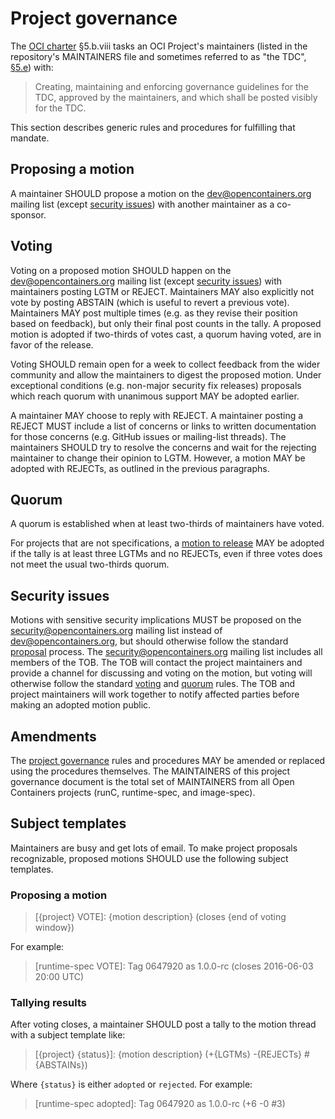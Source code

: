 # Project governance

The [OCI charter][charter] §5.b.viii tasks an OCI Project's maintainers (listed in the repository's MAINTAINERS file and sometimes referred to as "the TDC", [§5.e][charter]) with:

> Creating, maintaining and enforcing governance guidelines for the TDC, approved by the maintainers, and which shall be posted visibly for the TDC.

This section describes generic rules and procedures for fulfilling that mandate.

## Proposing a motion

A maintainer SHOULD propose a motion on the dev@opencontainers.org mailing list (except [security issues](#security-issues)) with another maintainer as a co-sponsor.

## Voting

Voting on a proposed motion SHOULD happen on the dev@opencontainers.org mailing list (except [security issues](#security-issues)) with maintainers posting LGTM or REJECT.
Maintainers MAY also explicitly not vote by posting ABSTAIN (which is useful to revert a previous vote).
Maintainers MAY post multiple times (e.g. as they revise their position based on feedback), but only their final post counts in the tally.
A proposed motion is adopted if two-thirds of votes cast, a quorum having voted, are in favor of the release.

Voting SHOULD remain open for a week to collect feedback from the wider community and allow the maintainers to digest the proposed motion.
Under exceptional conditions (e.g. non-major security fix releases) proposals which reach quorum with unanimous support MAY be adopted earlier.

A maintainer MAY choose to reply with REJECT.
A maintainer posting a REJECT MUST include a list of concerns or links to written documentation for those concerns (e.g. GitHub issues or mailing-list threads).
The maintainers SHOULD try to resolve the concerns and wait for the rejecting maintainer to change their opinion to LGTM.
However, a motion MAY be adopted with REJECTs, as outlined in the previous paragraphs.

## Quorum

A quorum is established when at least two-thirds of maintainers have voted.

For projects that are not specifications, a [motion to release](#release-approval) MAY be adopted if the tally is at least three LGTMs and no REJECTs, even if three votes does not meet the usual two-thirds quorum.

## Security issues

Motions with sensitive security implications MUST be proposed on the security@opencontainers.org mailing list instead of dev@opencontainers.org, but should otherwise follow the standard [proposal](#proposing-a-motion) process.
The security@opencontainers.org mailing list includes all members of the TOB.
The TOB will contact the project maintainers and provide a channel for discussing and voting on the motion, but voting will otherwise follow the standard [voting](#voting) and [quorum](#quorum) rules.
The TOB and project maintainers will work together to notify affected parties before making an adopted motion public.

## Amendments

The [project governance](#project-governance) rules and procedures MAY be amended or replaced using the procedures themselves.
The MAINTAINERS of this project governance document is the total set of MAINTAINERS from all Open Containers projects (runC, runtime-spec, and image-spec).

## Subject templates

Maintainers are busy and get lots of email.
To make project proposals recognizable, proposed motions SHOULD use the following subject templates.

### Proposing a motion

> [{project} VOTE]: {motion description} (closes {end of voting window})

For example:

> [runtime-spec VOTE]: Tag 0647920 as 1.0.0-rc (closes 2016-06-03 20:00 UTC)

### Tallying results

After voting closes, a maintainer SHOULD post a tally to the motion thread with a subject template like:

> [{project} {status}]: {motion description} (+{LGTMs} -{REJECTs} #{ABSTAINs})

Where `{status}` is either `adopted` or `rejected`.
For example:

> [runtime-spec adopted]: Tag 0647920 as 1.0.0-rc (+6 -0 #3)

[charter]: https://www.opencontainers.org/about/governance
